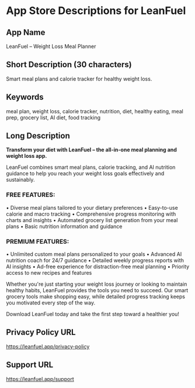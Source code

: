 
# App Store Descriptions for LeanFuel

## App Name
LeanFuel – Weight Loss Meal Planner

## Short Description (30 characters)
Smart meal plans and calorie tracker for healthy weight loss.

## Keywords
meal plan, weight loss, calorie tracker, nutrition, diet, healthy eating, meal prep, grocery list, AI diet, food tracking

## Long Description

**Transform your diet with LeanFuel – the all-in-one meal planning and weight loss app.**

LeanFuel combines smart meal plans, calorie tracking, and AI nutrition guidance to help you reach your weight loss goals effectively and sustainably.

### FREE FEATURES:
• Diverse meal plans tailored to your dietary preferences
• Easy-to-use calorie and macro tracking
• Comprehensive progress monitoring with charts and insights
• Automated grocery list generation from your meal plans
• Basic nutrition information and guidance

### PREMIUM FEATURES:
• Unlimited custom meal plans personalized to your goals
• Advanced AI nutrition coach for 24/7 guidance
• Detailed weekly progress reports with AI insights
• Ad-free experience for distraction-free meal planning
• Priority access to new recipes and features

Whether you're just starting your weight loss journey or looking to maintain healthy habits, LeanFuel provides the tools you need to succeed. Our smart grocery tools make shopping easy, while detailed progress tracking keeps you motivated every step of the way.

Download LeanFuel today and take the first step toward a healthier you!

## Privacy Policy URL
https://leanfuel.app/privacy-policy

## Support URL
https://leanfuel.app/support
